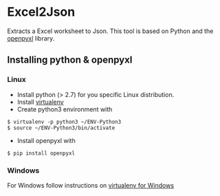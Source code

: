 # Excel2Json
Extracts a Excel worksheet to Json. This tool is based on Python and the [openpyxl](https://openpyxl.readthedocs.io/en/default) library.

## Installing python & openpyxl
### Linux
- Install python (> 2.7) for you specific Linux distribution.
- Install [virtualenv](https://virtualenv.pypa.io/en/stable/)
- Create python3 environment with
```shell
$ virtualenv -p python3 ~/ENV-Python3
$ source ~/ENV-Python3/bin/activate
```
- Install openpyxl with
```shell
$ pip install openpyxl
```
### Windows
For Windows follow instructions on [virtualenv for Windows](https://virtualenv.pypa.io/en/stable/userguide/#activate-script)




